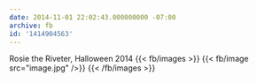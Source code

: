 ```yaml
---
date: 2014-11-01 22:02:43.000000000 -07:00
archive: fb
id: '1414904563'
---
```


Rosie the Riveter, Halloween 2014
{{< fb/images >}}
{{< fb/image src="image.jpg" />}}
{{< /fb/images >}}

